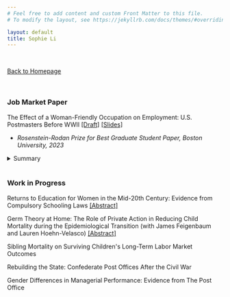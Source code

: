 ```yaml
---
# Feel free to add content and custom Front Matter to this file.
# To modify the layout, see https://jekyllrb.com/docs/themes/#overriding-theme-defaults

layout: default
title: Sophie Li
---
```


<br/>

[Back to Homepage](./index)

<br/>

### Job Market Paper

The Effect of a Woman-Friendly Occupation on Employment: U.S. Postmasters Before WWII [[Draft]](pdfs/SophieLi_JMP.pdf) [[Slides]](pdfs/JMP_Slides.pdf)

* _Rosenstein-Rodan Prize for Best Graduate Student Paper, Boston University, 2023_

<details>
  <summary>Summary</summary>
  
This paper examines the effect of a woman-friendly occupation by exploring a unique historical setting -- the postmaster occupation during the early 20th-century United States. With regression discontinuity and difference-in-difference designs, I find that although a woman-friendly occupation could attract many qualified women into the labor force temporarily, it might offer very few long-term benefits to women's future employment.

</details>

<br/>

### Work in Progress

Returns to Education for Women in the Mid-20th Century: Evidence from Compulsory Schooling Laws [[Abstract]](pdfs/Returns_Education_Abstract.pdf)

Germ Theory at Home: The Role of Private Action in Reducing Child Mortality during the Epidemiological Transition (with James Feigenbaum and Lauren Hoehn-Velasco) [[Abstract]](pdfs/GermTheory_Abstract.pdf)

Sibling Mortality on Surviving Children's Long-Term Labor Market Outcomes

Rebuilding the State: Confederate Post Offices After the Civil War

Gender Differences in Managerial Performance: Evidence from The Post Office
